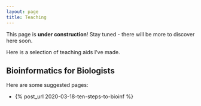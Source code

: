 ```yaml
---
layout: page
title: Teaching
---
```


<p class="message">
  This page is <b>under construction</b>!
  Stay tuned - there will be more to discover here soon.
</p>

Here is a selection of teaching aids I've made.

## Bioinformatics for Biologists

Here are some suggested pages:

* {% post_url 2020-03-18-ten-steps-to-bioinf %}


